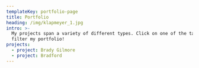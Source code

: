 ```yaml
---
templateKey: portfolio-page
title: Portfolio
heading: /img/klapmeyer_1.jpg
intro: >-
  My projects span a variety of different types. Click on one of the tags to
  filter my portfolio!
projects:
  - project: Brady Gilmore
  - project: Bradford
---
```


